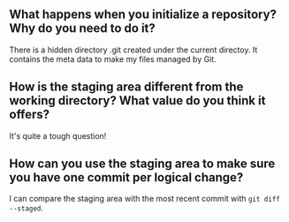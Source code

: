 
## What happens when you initialize a repository? Why do you need to do it?

There is a hidden directory .git created under the current directoy. It contains the meta data to make my files managed by Git.

## How is the staging area different from the working directory? What value do you think it offers?

It's quite a tough question!

## How can you use the staging area to make sure you have one commit per logical change?

I can compare the staging area with the most recent commit with `git diff --staged`.